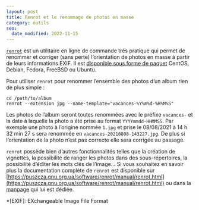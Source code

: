 ```yaml
---
layout: post
title: Renrot et le renommage de photos en masse
category: outils
seo:
  date_modified: 2022-11-15
---
```


[`renrot`](https://puszcza.gnu.org.ua/projects/renrot/) est un utilitaire en ligne de commande très pratique qui permet
de renommer et corriger (sans perte)
l’orientation de photos en masse à partir de leurs informations EXIF. Il
est [disponible sous forme de paquet](https://pkgs.org/download/renrot) CentOS, Debian, Fedora, FreeBSD ou Ubuntu.

Pour utiliser `renrot` pour renommer l’ensemble des photos d’un album rien de plus simple :

```shell
cd /path/to/album
renrot --extension jpg --name-template="vacances-%Y%m%d-%H%M%S"
```

Les photos de l’album seront toutes renommées avec le préfixe `vacances-` et la date à laquelle la photo a été prise au
format `YYYYmmdd-HHMMSS`. Par exemple une photo à l’origine nommée `1.jpg` et prise le 08/08/2021 à 14 h 32 min 27 s
sera renommée en `vacances-20210808-143227.jpg`. De plus si l’orientation de la photo n’est pas correcte elle sera
corrigée au passage.

`renrot` possède bien d’autres fonctionnalités telles que la création de vignettes, la possibilité de ranger les photos
dans des sous-répertoires, la possibilité d’éditer les mots clés de l’image... Si vous souhaitez en savoir plus la
documentation complète de `renrot` est disponible
sur [https://puszcza.gnu.org.ua/software/renrot/manual/renrot.html](https://puszcza.gnu.org.ua/software/renrot/manual/renrot.html)
ou dans la [manpage](http://manpages.ubuntu.com/manpages/artful/man1/renrot.1p.html) qui lui est dédiée.

<!-- prettier-ignore-start -->
*[EXIF]: EXchangeable Image File Format
<!-- prettier-ignore-end -->
